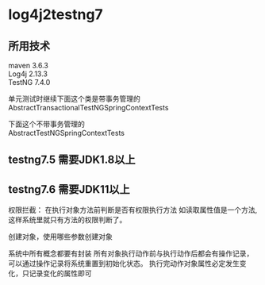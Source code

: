 # log4j2testng7
## 所用技术
maven 3.6.3  
Log4j  2.13.3  
TestNG  7.4.0


单元测试时继续下面这个类是带事务管理的  
AbstractTransactionalTestNGSpringContextTests  

下面这个不带事务管理的  
AbstractTestNGSpringContextTests  

## testng7.5 需要JDK1.8以上
## testng7.6 需要JDK11以上

权限拦截：
在执行对象方法前判断是否有权限执行方法
如读取属性值是一个方法,这样系统里就只有方法的权限判断了。

创建对象，使用哪些参数创建对象

系统中所有概念都要有封装
所有对象执行动作前与执行动作后都会有操作记录，可以通过操作记录将系统重置到初始化状态。
执行完动作对象属性必定发生变化，只记录变化的属性即可

